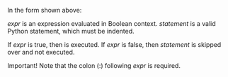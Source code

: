

In the form shown above:

*expr* is an expression evaluated in Boolean context.
*statement* is a valid Python statement, which must be indented.


If *expr* is true, then <statement> is executed. If *expr* is false, then *statement* is skipped over and not executed.

Important! Note that the colon (:) following *expr* is required. 